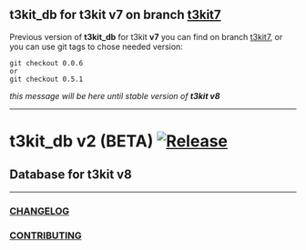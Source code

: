 ## t3kit_db for t3kit v7 on branch [t3kit7](https://github.com/t3kit/t3kit_db/tree/t3kit7)

Previous version of **t3kit_db** for t3kit **v7** you can find on branch [t3kit7](https://github.com/t3kit/t3kit_db/tree/t3kit7), or you can use git tags to chose needed version:
```
git checkout 0.0.6
or
git checkout 0.5.1
```
_this message will be here until stable version of **t3kit v8**_

***

# t3kit_db v2 (BETA) [![Release](https://img.shields.io/github/release/t3kit/t3kit_db.svg?style=flat-square)](https://github.com/t3kit/t3kit_db/releases)
## Database for t3kit v8

***


### [CHANGELOG](https://github.com/t3kit/t3kit_db/blob/master/CHANGELOG.md)
### [CONTRIBUTING](https://github.com/t3kit/t3kit/blob/master/CONTRIBUTING.md)
